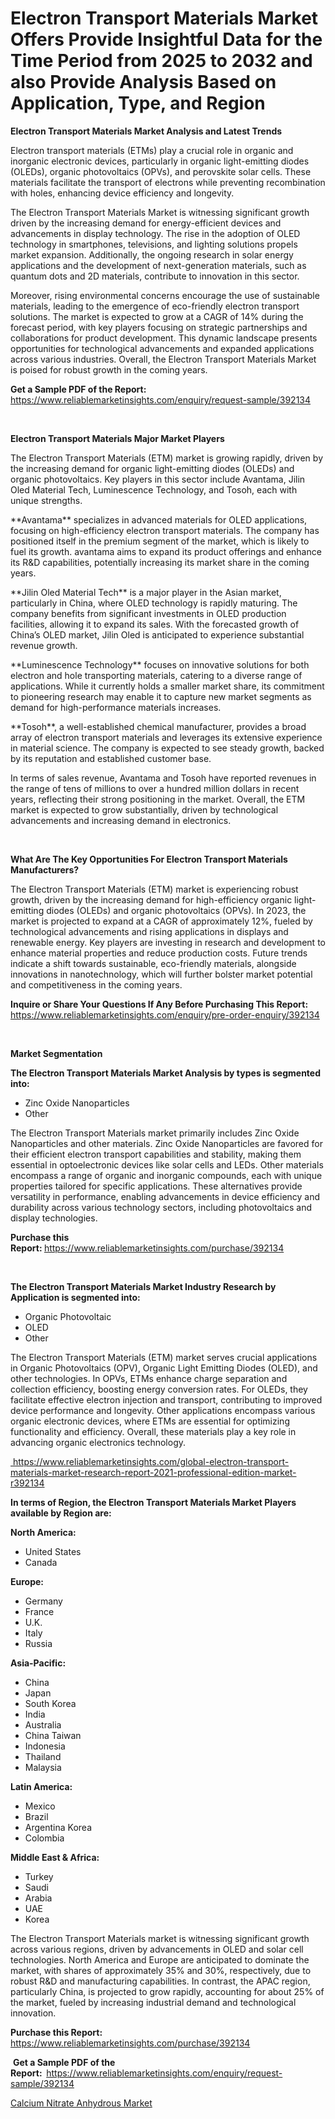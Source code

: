 <p><h1>Electron Transport Materials Market Offers Provide Insightful Data for the Time Period from 2025 to 2032 and also Provide Analysis Based on Application, Type, and Region</h1></p><p><strong>Electron Transport Materials Market Analysis and Latest Trends</strong></p>
<p><p>Electron transport materials (ETMs) play a crucial role in organic and inorganic electronic devices, particularly in organic light-emitting diodes (OLEDs), organic photovoltaics (OPVs), and perovskite solar cells. These materials facilitate the transport of electrons while preventing recombination with holes, enhancing device efficiency and longevity.</p><p>The Electron Transport Materials Market is witnessing significant growth driven by the increasing demand for energy-efficient devices and advancements in display technology. The rise in the adoption of OLED technology in smartphones, televisions, and lighting solutions propels market expansion. Additionally, the ongoing research in solar energy applications and the development of next-generation materials, such as quantum dots and 2D materials, contribute to innovation in this sector.</p><p>Moreover, rising environmental concerns encourage the use of sustainable materials, leading to the emergence of eco-friendly electron transport solutions. The market is expected to grow at a CAGR of 14% during the forecast period, with key players focusing on strategic partnerships and collaborations for product development. This dynamic landscape presents opportunities for technological advancements and expanded applications across various industries. Overall, the Electron Transport Materials Market is poised for robust growth in the coming years.</p></p>
<p><strong>Get a Sample PDF of the Report:&nbsp;</strong> <a href="https://www.reliablemarketinsights.com/enquiry/request-sample/392134?utm_campaign=1932&utm_medium=2&utm_source=Github&utm_content=ia&utm_term=17012025&utm_id=electron-transport-materials">https://www.reliablemarketinsights.com/enquiry/request-sample/392134</a></p>
<p>&nbsp;</p>
<p><strong>Electron Transport Materials Major Market Players</strong></p>
<p><p>The Electron Transport Materials (ETM) market is growing rapidly, driven by the increasing demand for organic light-emitting diodes (OLEDs) and organic photovoltaics. Key players in this sector include Avantama, Jilin Oled Material Tech, Luminescence Technology, and Tosoh, each with unique strengths.</p><p>**Avantama** specializes in advanced materials for OLED applications, focusing on high-efficiency electron transport materials. The company has positioned itself in the premium segment of the market, which is likely to fuel its growth. avantama aims to expand its product offerings and enhance its R&D capabilities, potentially increasing its market share in the coming years.</p><p>**Jilin Oled Material Tech** is a major player in the Asian market, particularly in China, where OLED technology is rapidly maturing. The company benefits from significant investments in OLED production facilities, allowing it to expand its sales. With the forecasted growth of China’s OLED market, Jilin Oled is anticipated to experience substantial revenue growth.</p><p>**Luminescence Technology** focuses on innovative solutions for both electron and hole transporting materials, catering to a diverse range of applications. While it currently holds a smaller market share, its commitment to pioneering research may enable it to capture new market segments as demand for high-performance materials increases.</p><p>**Tosoh**, a well-established chemical manufacturer, provides a broad array of electron transport materials and leverages its extensive experience in material science. The company is expected to see steady growth, backed by its reputation and established customer base.</p><p>In terms of sales revenue, Avantama and Tosoh have reported revenues in the range of tens of millions to over a hundred million dollars in recent years, reflecting their strong positioning in the market. Overall, the ETM market is expected to grow substantially, driven by technological advancements and increasing demand in electronics.</p></p>
<p>&nbsp;</p>
<p><strong>What Are The Key Opportunities For Electron Transport Materials Manufacturers?</strong></p>
<p><p>The Electron Transport Materials (ETM) market is experiencing robust growth, driven by the increasing demand for high-efficiency organic light-emitting diodes (OLEDs) and organic photovoltaics (OPVs). In 2023, the market is projected to expand at a CAGR of approximately 12%, fueled by technological advancements and rising applications in displays and renewable energy. Key players are investing in research and development to enhance material properties and reduce production costs. Future trends indicate a shift towards sustainable, eco-friendly materials, alongside innovations in nanotechnology, which will further bolster market potential and competitiveness in the coming years.</p></p>
<p><strong>Inquire or Share Your Questions If Any Before Purchasing This Report:</strong> <a href="https://www.reliablemarketinsights.com/enquiry/pre-order-enquiry/392134?utm_campaign=1932&utm_medium=2&utm_source=Github&utm_content=ia&utm_term=17012025&utm_id=electron-transport-materials">https://www.reliablemarketinsights.com/enquiry/pre-order-enquiry/392134</a></p>
<p>&nbsp;</p>
<p><strong>Market Segmentation</strong></p>
<p><strong>The Electron Transport Materials Market Analysis by types is segmented into:</strong></p>
<p><ul><li>Zinc Oxide Nanoparticles</li><li>Other</li></ul></p>
<p><p>The Electron Transport Materials market primarily includes Zinc Oxide Nanoparticles and other materials. Zinc Oxide Nanoparticles are favored for their efficient electron transport capabilities and stability, making them essential in optoelectronic devices like solar cells and LEDs. Other materials encompass a range of organic and inorganic compounds, each with unique properties tailored for specific applications. These alternatives provide versatility in performance, enabling advancements in device efficiency and durability across various technology sectors, including photovoltaics and display technologies.</p></p>
<p><strong>Purchase this Report:&nbsp;</strong><a href="https://www.reliablemarketinsights.com/purchase/392134?utm_campaign=1932&utm_medium=2&utm_source=Github&utm_content=ia&utm_term=17012025&utm_id=electron-transport-materials">https://www.reliablemarketinsights.com/purchase/392134</a></p>
<p>&nbsp;</p>
<p><strong>The Electron Transport Materials Market Industry Research by Application is segmented into:</strong></p>
<p><ul><li>Organic Photovoltaic</li><li>OLED</li><li>Other</li></ul></p>
<p><p>The Electron Transport Materials (ETM) market serves crucial applications in Organic Photovoltaics (OPV), Organic Light Emitting Diodes (OLED), and other technologies. In OPVs, ETMs enhance charge separation and collection efficiency, boosting energy conversion rates. For OLEDs, they facilitate effective electron injection and transport, contributing to improved device performance and longevity. Other applications encompass various organic electronic devices, where ETMs are essential for optimizing functionality and efficiency. Overall, these materials play a key role in advancing organic electronics technology.</p></p>
<p><a href="https://www.reliablemarketinsights.com/global-electron-transport-materials-market-research-report-2021-professional-edition-market-r392134?utm_campaign=1932&utm_medium=2&utm_source=Github&utm_content=ia&utm_term=17012025&utm_id=electron-transport-materials">&nbsp;https://www.reliablemarketinsights.com/global-electron-transport-materials-market-research-report-2021-professional-edition-market-r392134</a></p>
<p><strong>In terms of Region, the Electron Transport Materials Market Players available by Region are:</strong></p>
<p>
    <p> <strong> North America: </strong>
        <ul>
            <li>United States</li>
            <li>Canada</li>
        </ul>
        </p> 
    <p> <strong> Europe: </strong>
        <ul>
            <li>Germany</li>
            <li>France</li>
            <li>U.K.</li>
            <li>Italy</li>
            <li>Russia</li>
        </ul>
        </p> 
    <p> <strong> Asia-Pacific: </strong>
        <ul>
            <li>China</li>
            <li>Japan</li>
            <li>South Korea</li>
            <li>India</li>
            <li>Australia</li>
            <li>China Taiwan</li>
            <li>Indonesia</li>
            <li>Thailand</li>
            <li>Malaysia</li>
        </ul>
        </p> 
    <p> <strong> Latin America: </strong>
        <ul>
            <li>Mexico</li>
            <li>Brazil</li>
            <li>Argentina Korea</li>
            <li>Colombia</li>
        </ul>
        </p> 
    <p> <strong> Middle East & Africa: </strong>
        <ul>
            <li>Turkey</li>
            <li>Saudi</li>
            <li>Arabia</li>
            <li>UAE</li>
            <li>Korea</li>
        </ul>
    </p>
    </p>
<p><p>The Electron Transport Materials market is witnessing significant growth across various regions, driven by advancements in OLED and solar cell technologies. North America and Europe are anticipated to dominate the market, with shares of approximately 35% and 30%, respectively, due to robust R&D and manufacturing capabilities. In contrast, the APAC region, particularly China, is projected to grow rapidly, accounting for about 25% of the market, fueled by increasing industrial demand and technological innovation.</p></p>
<p><strong>Purchase this Report: </strong><a href="https://www.reliablemarketinsights.com/purchase/392134?utm_campaign=1932&utm_medium=2&utm_source=Github&utm_content=ia&utm_term=17012025&utm_id=electron-transport-materials">https://www.reliablemarketinsights.com/purchase/392134</a></p>
<p>&nbsp;<strong>Get a Sample PDF of the Report:&nbsp;&nbsp;</strong><a href="https://www.reliablemarketinsights.com/enquiry/request-sample/392134?utm_campaign=1932&utm_medium=2&utm_source=Github&utm_content=ia&utm_term=17012025&utm_id=electron-transport-materials">https://www.reliablemarketinsights.com/enquiry/request-sample/392134</a></p>
<p><strong></strong></p>
<p><p><a href="https://github.com/luckyshygirl/Market-Research-Report-List-7/blob/main/calcium-nitrate-anhydrous-market.md?utm_campaign=1932&utm_medium=2&utm_source=Github&utm_content=ia&utm_term=17012025&utm_id=electron-transport-materials">Calcium Nitrate Anhydrous Market</a></p></p>